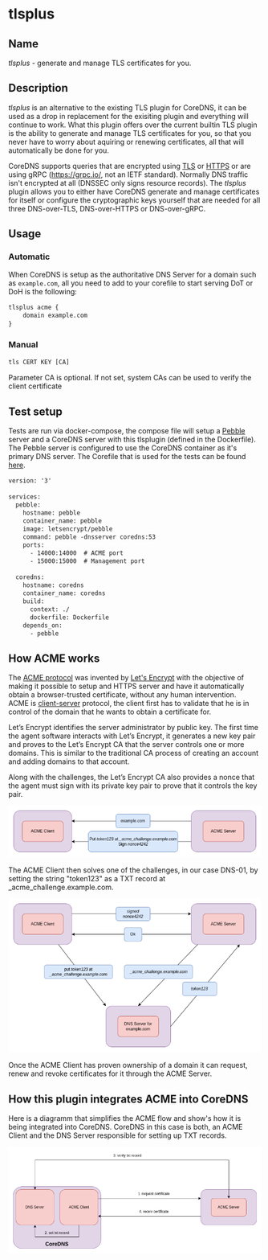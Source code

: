 # tlsplus

## Name

*tlsplus* - generate and manage TLS certificates for you.

## Description

*tlsplus* is an alternative to the existing TLS plugin for CoreDNS, it can be used as a drop in replacement for the exisiting plugin and everything will continue to work.
What this plugin offers over the current builtin TLS plugin is the ability to generate and manage TLS certificates for you, so that you never have to worry about aquiring or renewing certificates,
all that will automatically be done for you.

CoreDNS supports queries that are encrypted using [TLS](https://datatracker.ietf.org/doc/html/rfc7858) or [HTTPS](https://datatracker.ietf.org/doc/html/rfc8484)
or are using gRPC (https://grpc.io/, not an IETF standard). Normally DNS traffic isn't encrypted at all (DNSSEC only signs resource records).
The *tlsplus* plugin allows you to either have CoreDNS generate and manage certificates for itself or configure the cryptographic keys yourself that are needed for all three
DNS-over-TLS, DNS-over-HTTPS or DNS-over-gRPC.

## Usage

### Automatic

When CoreDNS is setup as the authoritative DNS Server for a domain such as `example.com`, all you need to add to your corefile to start serving DoT or DoH is the following:

~~~ txt
tlsplus acme {
    domain example.com
}
~~~

### Manual

~~~ txt
tls CERT KEY [CA]
~~~

Parameter CA is optional. If not set, system CAs can be used to verify the client certificate

## Test setup
Tests are run via docker-compose, the compose file will setup a [Pebble][Pebble] server and a CoreDNS server with this tlsplugin (defined in the Dockerfile).
The Pebble server is configured to use the CoreDNS container as it's primary DNS server. The Corefile that is used for the tests can be found [here](test/Corefile).

```
version: '3'

services:
  pebble:
    hostname: pebble
    container_name: pebble
    image: letsencrypt/pebble
    command: pebble -dnsserver coredns:53
    ports:
      - 14000:14000  # ACME port
      - 15000:15000  # Management port

  coredns:
    hostname: coredns
    container_name: coredns
    build:
      context: ./
      dockerfile: Dockerfile
    depends_on:
      - pebble
```



## How ACME works

The [ACME protocol][ACME] was invented by [Let's Encrypt][Let's Encrypt] with the objective of making it possible to
setup and HTTPS server and have it automatically obtain a browser-trusted certificate, without any human intervention.\
ACME is [client-server][client-server] protocol, the client first has to validate that he is in control of the domain that he wants
to obtain a certificate for.

Let’s Encrypt identifies the server administrator by public key. The first time the agent software interacts with
Let’s Encrypt, it generates a new key pair and proves to the Let’s Encrypt CA that the server controls one or more domains.
This is similar to the traditional CA process of creating an account and adding domains to that account.

Along with the challenges, the Let’s Encrypt CA also provides a nonce that the agent must sign with its private key pair
to prove that it controls the key pair.

![ACME in CoreDNS](images/ACME1.drawio.png)

The ACME Client then solves one of the challenges, in our case DNS-01, by setting the string "token123" as a TXT record
at \_acme\_challenge.example.com.

![ACME in CoreDNS](images/ACME2.drawio.png)

Once the ACME Client has proven ownership of a domain it can request, renew and revoke certificates for it through the
ACME Server.

## How this plugin integrates ACME into CoreDNS

Here is a diagramm that simplifies the ACME flow and show's how it is being integrated into CoreDNS.
CoreDNS in this case is both, an ACME Client and the DNS Server responsible for setting up TXT records.

![ACME in CoreDNS](images/acme-in-coredns-simplified.drawio.png)

[ACME]: https://datatracker.ietf.org/doc/html/rfc8555
[Let's Encrypt]: https://letsencrypt.org/
[client-server]: https://en.wikipedia.org/wiki/Client%E2%80%93server_model
[Pebble]: https://github.com/letsencrypt/pebble
